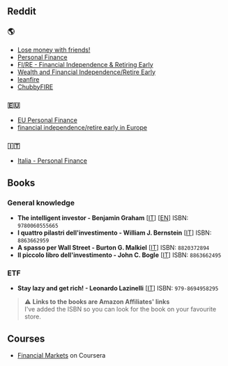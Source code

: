 ## Reddit
### 🌎
- [Lose money with friends!](https://www.reddit.com/r/investing)
- [Personal Finance](https://www.reddit.com/r/personalfinance)
- [FI/RE - Financial Independence & Retiring Early](https://www.reddit.com/r/Fire/) 
- [Wealth and Financial Independence/Retire Early](https://www.reddit.com/r/fatFIRE/) 
- [leanfire](https://www.reddit.com/r/leanfire/) 
- [ChubbyFIRE](https://www.reddit.com/r/chubbyfire)
### 🇪🇺
- [EU Personal Finance](https://www.reddit.com/r/eupersonalfinance/) 
- [financial independence/retire early in Europe](https://www.reddit.com/r/EuropeFIRE/)
### 🇮🇹
- [Italia - Personal Finance](https://www.reddit.com/r/ItaliaPersonalFinance/)  

## Books
### General knowledge

- **The intelligent investor - Benjamin Graham** [[IT](https://amzn.to/3bzgWtA)] [[EN](https://amzn.to/3oCPKOe)] ISBN: `9780060555665`
- **I quattro pilastri dell'investimento - William J. Bernstein** [[IT](https://amzn.to/3oB2vJ3)] ISBN: `8863662959`
- **A spasso per Wall Street - Burton G. Malkiel** [[IT](https://amzn.to/3ifWIql)] ISBN: `8820372894`
- **Il piccolo libro dell'investimento - John C. Bogle** [[IT](https://amzn.to/35wtE8G)] ISBN: `8863662495`

### ETF
- **Stay lazy and get rich! - Leonardo Lazinelli** [[IT](https://amzn.to/38xDitG)] ISBN: `979-8694958295`

> ⚠️ **Links to the books are Amazon Affiliates' links**  
I've added the ISBN so you can look for the book on your favourite store.

## Courses
- [Financial Markets](https://www.coursera.org/learn/financial-markets-global/home/welcome) on Coursera
